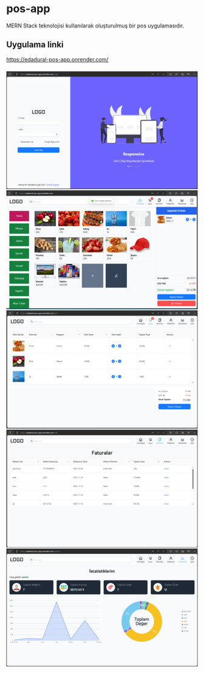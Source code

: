 # pos-app
MERN Stack teknolojisi kullanılarak oluşturulmuş bir pos uygulamasıdır. 

## Uygulama linki
https://edadural-pos-app.onrender.com/

###

![image](https://github.com/edadural/pos-application/blob/main/img/1.png)
![image](https://github.com/edadural/pos-application/blob/main/img/2.png)
![image](https://github.com/edadural/pos-application/blob/main/img/3.png)
![image](https://github.com/edadural/pos-application/blob/main/img/4.png)
![image](https://github.com/edadural/pos-application/blob/main/img/6.png)
